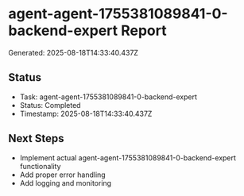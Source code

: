 # agent-agent-1755381089841-0-backend-expert Report

Generated: 2025-08-18T14:33:40.437Z

## Status
- Task: agent-agent-1755381089841-0-backend-expert
- Status: Completed
- Timestamp: 2025-08-18T14:33:40.437Z

## Next Steps
- Implement actual agent-agent-1755381089841-0-backend-expert functionality
- Add proper error handling
- Add logging and monitoring
